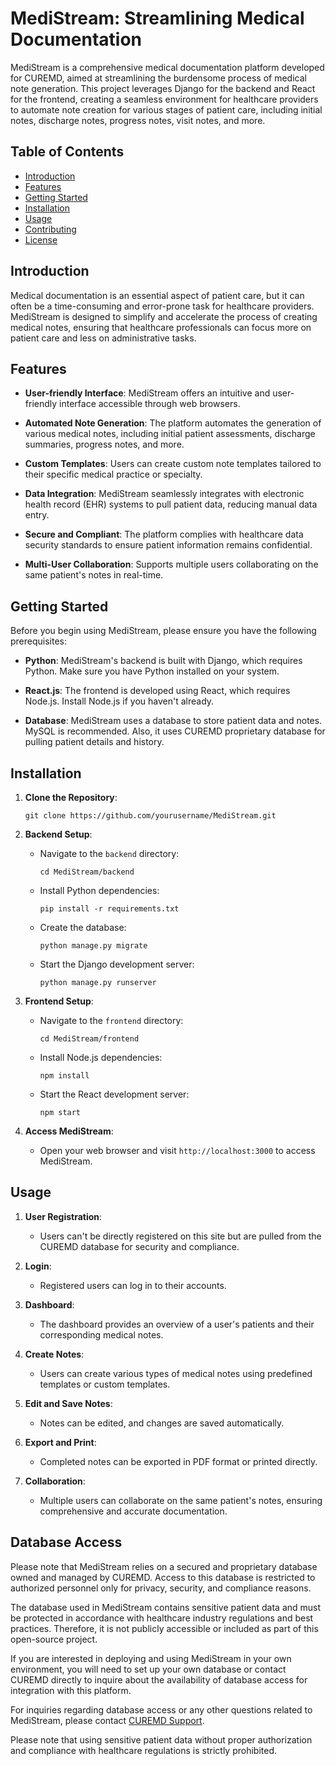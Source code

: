 # MediStream: Streamlining Medical Documentation

MediStream is a comprehensive medical documentation platform developed for CUREMD, aimed at streamlining the burdensome process of medical note generation. This project leverages Django for the backend and React for the frontend, creating a seamless environment for healthcare providers to automate note creation for various stages of patient care, including initial notes, discharge notes, progress notes, visit notes, and more.

## Table of Contents
- [Introduction](#introduction)
- [Features](#features)
- [Getting Started](#getting-started)
- [Installation](#installation)
- [Usage](#usage)
- [Contributing](#contributing)
- [License](#license)

## Introduction

Medical documentation is an essential aspect of patient care, but it can often be a time-consuming and error-prone task for healthcare providers. MediStream is designed to simplify and accelerate the process of creating medical notes, ensuring that healthcare professionals can focus more on patient care and less on administrative tasks.

## Features

- **User-friendly Interface**: MediStream offers an intuitive and user-friendly interface accessible through web browsers.

- **Automated Note Generation**: The platform automates the generation of various medical notes, including initial patient assessments, discharge summaries, progress notes, and more.

- **Custom Templates**: Users can create custom note templates tailored to their specific medical practice or specialty.

- **Data Integration**: MediStream seamlessly integrates with electronic health record (EHR) systems to pull patient data, reducing manual data entry.

- **Secure and Compliant**: The platform complies with healthcare data security standards to ensure patient information remains confidential.

- **Multi-User Collaboration**: Supports multiple users collaborating on the same patient's notes in real-time.

## Getting Started

Before you begin using MediStream, please ensure you have the following prerequisites:

- **Python**: MediStream's backend is built with Django, which requires Python. Make sure you have Python installed on your system.

- **React.js**: The frontend is developed using React, which requires Node.js. Install Node.js if you haven't already.

- **Database**: MediStream uses a database to store patient data and notes. MySQL is recommended. Also, it uses CUREMD proprietary database for pulling patient details and history.

## Installation

1. **Clone the Repository**:

   ```
   git clone https://github.com/yourusername/MediStream.git
   ```

2. **Backend Setup**:

   - Navigate to the `backend` directory:
     ```
     cd MediStream/backend
     ```

   - Install Python dependencies:
     ```
     pip install -r requirements.txt
     ```

   - Create the database:
     ```
     python manage.py migrate
     ```

   - Start the Django development server:
     ```
     python manage.py runserver
     ```

3. **Frontend Setup**:

   - Navigate to the `frontend` directory:
     ```
     cd MediStream/frontend
     ```

   - Install Node.js dependencies:
     ```
     npm install
     ```

   - Start the React development server:
     ```
     npm start
     ```

4. **Access MediStream**:

   - Open your web browser and visit `http://localhost:3000` to access MediStream.

## Usage

1. **User Registration**:
   - Users can't be directly registered on this site but are pulled from the CUREMD database for security and compliance. 

2. **Login**:
   - Registered users can log in to their accounts.

3. **Dashboard**:
   - The dashboard provides an overview of a user's patients and their corresponding medical notes.

4. **Create Notes**:
   - Users can create various types of medical notes using predefined templates or custom templates.

5. **Edit and Save Notes**:
   - Notes can be edited, and changes are saved automatically.

6. **Export and Print**:
   - Completed notes can be exported in PDF format or printed directly.

7. **Collaboration**:
   - Multiple users can collaborate on the same patient's notes, ensuring comprehensive and accurate documentation.

## Database Access

Please note that MediStream relies on a secured and proprietary database owned and managed by CUREMD. Access to this database is restricted to authorized personnel only for privacy, security, and compliance reasons.

The database used in MediStream contains sensitive patient data and must be protected in accordance with healthcare industry regulations and best practices. Therefore, it is not publicly accessible or included as part of this open-source project.

If you are interested in deploying and using MediStream in your own environment, you will need to set up your own database or contact CUREMD directly to inquire about the availability of database access for integration with this platform.

For inquiries regarding database access or any other questions related to MediStream, please contact [CUREMD Support](mailto:support@curemd.com).

Please note that using sensitive patient data without proper authorization and compliance with healthcare regulations is strictly prohibited.

